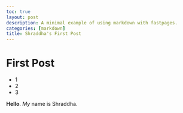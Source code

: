 ```yaml
---
toc: true
layout: post
description: A minimal example of using markdown with fastpages.
categories: [markdown]
title: Shraddha's First Post
---
```

# First Post
- 1
- 2
- 3

**Hello**. *My* name is Shraddha. 
